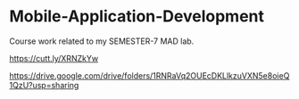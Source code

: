 # Mobile-Application-Development
Course work related to my SEMESTER-7 MAD lab.

https://cutt.ly/XRNZkYw

https://drive.google.com/drive/folders/1RNRaVq2OUEcDKLlkzuVXN5e8oieQ1QzU?usp=sharing
